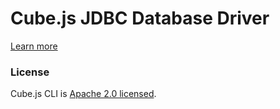 # Cube.js JDBC Database Driver

[Learn more](https://github.com/statsbotco/cube.js#getting-started)

### License

Cube.js CLI is [Apache 2.0 licensed](./LICENSE).